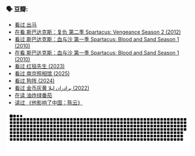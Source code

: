 
### 🗣 豆瓣:

<!-- DOUBAN-ACTIVITIES:START -->
- [看过 出马](https://www.douban.com/doubanapp/dispatch?uri=%2Fstatus%2F6720144574%2F%3F_spm_id%3DMTM2MDY5MjM4&_i=54916126)
- [在看 斯巴达克斯：复仇 第二季 Spartacus: Vengeance Season 2‎ (2012)](https://www.douban.com/doubanapp/dispatch?uri=%2Fstatus%2F6700676134%2F%3F_spm_id%3DMTM2MDY5MjM4&_i=54916126)
- [看过 斯巴达克斯：血与沙 第一季 Spartacus: Blood and Sand Season 1‎ (2010)](https://www.douban.com/doubanapp/dispatch?uri=%2Fstatus%2F6700632673%2F%3F_spm_id%3DMTM2MDY5MjM4&_i=54916126)
- [在看 斯巴达克斯：血与沙 第一季 Spartacus: Blood and Sand Season 1‎ (2010)](https://www.douban.com/doubanapp/dispatch?uri=%2Fstatus%2F6678065601%2F%3F_spm_id%3DMTM2MDY5MjM4&_i=54916126)
- [看过 红毯先生‎ (2023)](https://www.douban.com/doubanapp/dispatch?uri=%2Fstatus%2F6671151814%2F%3F_spm_id%3DMTM2MDY5MjM4&_i=54916126)
- [看过 南京照相馆‎ (2025)](https://www.douban.com/doubanapp/dispatch?uri=%2Fstatus%2F6641929173%2F%3F_spm_id%3DMTM2MDY5MjM4&_i=54916126)
- [看过 狗阵‎ (2024)](https://www.douban.com/doubanapp/dispatch?uri=%2Fstatus%2F6637031710%2F%3F_spm_id%3DMTM2MDY5MjM4&_i=54916126)
- [看过 金币灰黄 برادران لیلا‎ (2022)](https://www.douban.com/doubanapp/dispatch?uri=%2Fstatus%2F6614010055%2F%3F_spm_id%3DMTM2MDY5MjM4&_i=54916126)
- [在读 油炸绿番茄](https://www.douban.com/doubanapp/dispatch?uri=%2Fstatus%2F6607514767%2F%3F_spm_id%3DMTM2MDY5MjM4&_i=54916126)
- [读过 《他影响了中国：陈云》](https://www.douban.com/doubanapp/dispatch?uri=%2Fstatus%2F6607508479%2F%3F_spm_id%3DMTM2MDY5MjM4&_i=54916126)
<!-- DOUBAN-ACTIVITIES:END -->


![Snake animation](https://raw.githubusercontent.com/w940853815/w940853815/output/github-contribution-grid-snake.svg)

<!--
**w940853815/w940853815** is a ✨ _special_ ✨ repository because its `README.md` (this file) appears on your GitHub profile.

Here are some ideas to get you started:

- 🔭 I’m currently working on ...
- 🌱 I’m currently learning ...
- 👯 I’m looking to collaborate on ...
- 🤔 I’m looking for help with ...
- 💬 Ask me about ...
- 📫 How to reach me: ...
- 😄 Pronouns: ...
- ⚡ Fun fact: ...
-->
